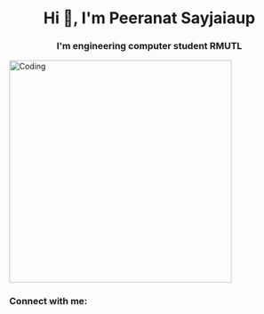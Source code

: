 <h1 align="center">Hi 👋, I'm Peeranat Sayjaiaup</h1>
<h3 align="center">I'm engineering computer student RMUTL</h3>
<img align = "Center" alt="Coding" width="400" src="https://camo.githubusercontent.com/cae12fddd9d6982901d82580bdf321d81fb299141098ca1c2d4891870827bf17/68747470733a2f2f6d69726f2e6d656469756d2e636f6d2f6d61782f313336302f302a37513379765349765f7430696f4a2d5a2e676966">

<h3 align="left">Connect with me:</h3>
<p align="left">
<a href="https://web.facebook.com/peranat.saijayaup" alt="peeranat saijaiaup" height="30" width="40" /></a>
</p>

